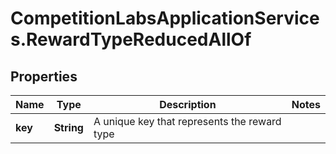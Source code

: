 # CompetitionLabsApplicationServices.RewardTypeReducedAllOf

## Properties

Name | Type | Description | Notes
------------ | ------------- | ------------- | -------------
**key** | **String** | A unique key that represents the reward type | 


